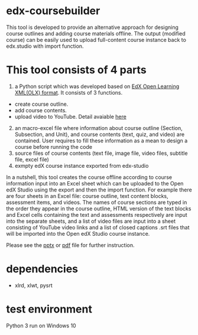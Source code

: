 # edx-coursebuilder

This tool is developed to provide an alternative approach for designing course outlines and adding course materials offline. The output (modified course) can be easily used to upload full-content course instance back to edx.studio with import function.    

# This tool consists of 4 parts

1) a Python script which was developed based on [EdX Open Learning XML(OLX) format](http://edx.readthedocs.io/projects/edx-open-learning-xml/en/latest/). It consists of 3 functions.
  * create course outline. 
  * add course contents. 
  * upload video to YouTube. Detail avaiable [here](https://github.com/KeNopphon/edx-YouTube-video-uploading-tool)
2) an macro-excel file where information about course outline (Section, Subsection, and Unit), and course contents (text, quiz, and video) are contained. User requires to fill these information as a mean to design a course before running the code 
3) source files of course contents (text file, image file, video files, subtitle file, excel file) 
4) exmpty edX course instance exported from edx-studio 

In a nutshell, this tool creates the course offline according to course information input into an Excel sheet which can be uploaded to the Open edX Studio using the export and then the import function. For example there are four sheets in an Excel file: course outline, text content blocks, assessment items, and videos. The names of course sections are typed in the order they appear in the course outline, HTML version of the text blocks and Excel cells containing the text and assessments respectively are input into the separate sheets, and a list of video files are input into a sheet consisting of YouTube video links and a list of closed captions .srt files that will be imported into the Open edX Studio course instance. 

Please see the [pptx](https://github.com/KeNopphon/edx-course-builder/blob/master/course_builder.pptx) or [pdf](https://github.com/TokyoTechX/edx-coursebuilder/blob/master/course_builder.pdf) file for further instruction.


# dependencies
- xlrd, xlwt, pysrt


# test environment
Python 3 run on Windows 10 




